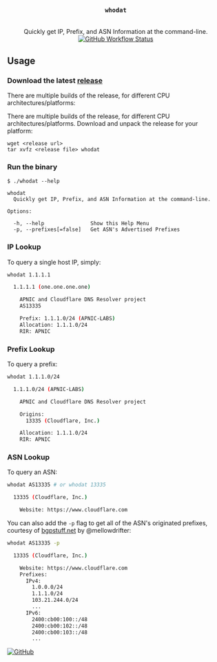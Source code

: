 <div align="center">
<h3><code>whodat</code></h3>
<br/>
Quickly get IP, Prefix, and ASN Information at the command-line.
<br/>
<a href="https://github.com/checktheroads/whodat/actions?query=workflow%3Atest">
  <img alt="GitHub Workflow Status" src="https://img.shields.io/github/workflow/status/checktheroads/whodat/test?style=for-the-badge">
</a>
</div>

## Usage

### Download the latest [release](https://github.com/checktheroads/whodat/releases/latest)

There are multiple builds of the release, for different CPU architectures/platforms:

There are multiple builds of the release, for different CPU architectures/platforms. Download and unpack the release for your platform:

```shell
wget <release url>
tar xvfz <release file> whodat
```

### Run the binary

```console
$ ./whodat --help

whodat
  Quickly get IP, Prefix, and ASN Information at the command-line.

Options:

  -h, --help               Show this Help Menu
  -p, --prefixes[=false]   Get ASN's Advertised Prefixes
```

### IP Lookup

To query a single host IP, simply:

```bash
whodat 1.1.1.1

  1.1.1.1 (one.one.one.one)

    APNIC and Cloudflare DNS Resolver project
    AS13335

    Prefix: 1.1.1.0/24 (APNIC-LABS)
    Allocation: 1.1.1.0/24
    RIR: APNIC
```

### Prefix Lookup

To query a prefix:

```bash
whodat 1.1.1.0/24

  1.1.1.0/24 (APNIC-LABS)

    APNIC and Cloudflare DNS Resolver project

    Origins:
      13335 (Cloudflare, Inc.)

    Allocation: 1.1.1.0/24
    RIR: APNIC
```

### ASN Lookup

To query an ASN:

```bash
whodat AS13335 # or whodat 13335

  13335 (Cloudflare, Inc.)

    Website: https://www.cloudflare.com
```

You can also add the `-p` flag to get all of the ASN's originated prefixes, courtesy of [bgpstuff.net](https://bgpstuff.net) by @mellowdrifter:

```bash
whodat AS13335 -p

  13335 (Cloudflare, Inc.)

    Website: https://www.cloudflare.com
    Prefixes:
      IPv4:
        1.0.0.0/24
        1.1.1.0/24
        103.21.244.0/24
        ...
      IPv6:
        2400:cb00:100::/48
        2400:cb00:102::/48
        2400:cb00:103::/48
        ...

```

[![GitHub](https://img.shields.io/github/license/checktheroads/whodat?color=000000&style=for-the-badge)](https://github.com/checktheroads/whodat/blob/main/LICENSE)
